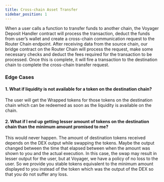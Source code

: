 ```yaml
---
title: Cross-chain Asset Transfer
sidebar_position: 1
---
```


When a user calls a function to transfer funds to another chain, the Voyager Deposit Handler contract will process the transaction, deduct the funds from user’s wallet and create a cross-chain communication request to the Router Chain endpoint. After receiving data from the source chain, our bridge contract on the Router Chain will process the request, make some necessary checks and deduct the fees required for the transaction to be processed. Once this is complete, it will fire a transaction to the destination chain to complete the cross-chain transfer request.

### Edge Cases

#### 1. What if liquidity is not available for a token on the destination chain?
The user will get the Wrapped tokens for those tokens on the destination chain which can be redeemed as soon as the liquidity is available on the chain.
    
#### 2. What if I end up getting lesser amount of tokens on the destination chain than the minimum amount promised to me?
This would never happen. The amount of destination tokens received depends on the DEX output while swapping the tokens. Maybe the output changed between the time that elapsed between when the amount was shown to you and the actual execution. In this case, the swap may result in lesser output for the user, but at Voyager, we have a policy of no loss to the user. So we provide you stable tokens equivalent to the minimum amount displayed to you instead of the token which was the output of the DEX so that you do not suffer any loss.